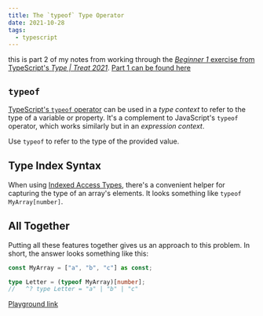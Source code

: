 ```yaml
---
title: The `typeof` Type Operator
date: 2021-10-28
tags:
  - typescript
---
```


this is part 2 of my notes from working through the [_Beginner 1_ exercise from TypeScript's _Type | Treat 2021_](https://www.typescriptlang.org/play?#gist/927ccc66ae3022dc64c4f650109b937a-1). [Part 1 can be found here](/literal-types-and-as-const)

## `typeof`

[TypeScript's `typeof` operator](https://www.typescriptlang.org/docs/handbook/2/typeof-types.html) can be used in a _type context_ to refer to the type of a variable or property. It's a complement to JavaScript's `typeof` operator, which works similarly but in an _expression context_.

Use `typeof` to refer to the type of the provided value.

## Type Index Syntax

When using [Indexed Access Types](https://www.typescriptlang.org/docs/handbook/2/indexed-access-types.html), there's a convenient helper for capturing the type of an array's elements. It looks something like `typeof MyArray[number]`.

## All Together

Putting all these features together gives us an approach to this problem. In short, the answer looks something like this:

```ts
const MyArray = ["a", "b", "c"] as const;

type Letter = (typeof MyArray)[number];
//   ^? type Letter = "a" | "b" | "c"
```

[Playground link](https://www.typescriptlang.org/play?ssl=4&ssc=8&pln=1&pc=1#code/MYewdgzgLgBAsgTwIICcUEMEwLwwNowDk6hANEQEZlHCEwC6M6EMokUA3AFBdQIAOAUxgAZQVCiCUOGHyEgAZvGRpMeMAFcAthSn1uAegMwTAPQD8XIA)
